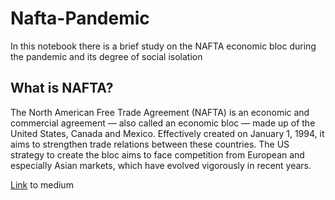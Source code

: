 # Nafta-Pandemic

In this notebook there is a brief study on the NAFTA economic bloc during the pandemic and its degree of social isolation

## What is NAFTA?

The North American Free Trade Agreement (NAFTA) is an economic and commercial agreement — also called an economic bloc — made up of the United States, Canada and Mexico. Effectively created on January 1, 1994, it aims to strengthen trade relations between these countries. The US strategy to create the bloc aims to face competition from European and especially Asian markets, which have evolved vigorously in recent years.

[Link](https://medium.com/@thyalldgreville/data-visualization-how-nafta-countries-are-doing-in-the-pandemic-a5ef8216e418) to medium
